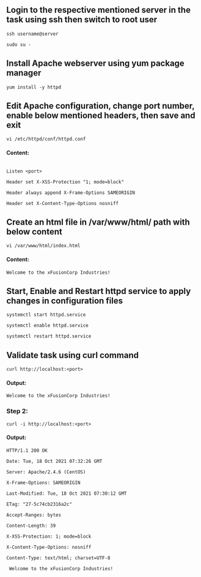 ## Login to the respective mentioned server in the task using ssh then switch to root user
```
ssh username@server

sudo su -
```

## Install Apache webserver using yum package manager 
```
yum install -y httpd
```


## Edit Apache configuration, change port number,  enable below mentioned headers, then save and exit

```
vi /etc/httpd/conf/httpd.conf
```

#### Content:
```

Listen <port>

Header set X-XSS-Protection "1; mode=block"

Header always append X-Frame-Options SAMEORIGIN

Header set X-Content-Type-Options nosniff

```

##  Create an html file in /var/www/html/ path with below content

```
vi /var/www/html/index.html
```
#### Content:
```
Welcome to the xFusionCorp Industries!
```

## Start, Enable and Restart httpd service to apply changes in configuration files
```
systemctl start httpd.service

systemctl enable httpd.service

systemctl restart httpd.service

```

## Validate task using curl command 

```
curl http://localhost:<port>
```
#### Output:
```
Welcome to the xFusionCorp Industries!
```
### Step 2:
```
curl -i http://localhost:<port>
```
#### Output:
```
HTTP/1.1 200 OK

Date: Tue, 18 Oct 2021 07:32:26 GMT

Server: Apache/2.4.6 (CentOS)

X-Frame-Options: SAMEORIGIN

Last-Modified: Tue, 18 Oct 2021 07:30:12 GMT

ETag: "27-5c74cb2316a2c"

Accept-Ranges: bytes

Content-Length: 39

X-XSS-Protection: 1; mode=block

X-Content-Type-Options: nosniff

Content-Type: text/html; charset=UTF-8

 Welcome to the xFusionCorp Industries!
```


